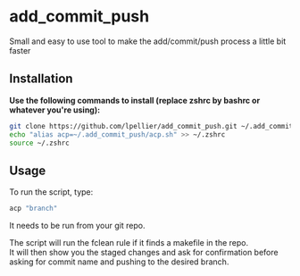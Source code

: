 # add_commit_push
Small and easy to use tool to make the add/commit/push process a little bit faster

## Installation
<b>Use the following commands to install (replace zshrc by bashrc or whatever you're using):</b>

```bash
git clone https://github.com/lpellier/add_commit_push.git ~/.add_commit_push
echo "alias acp=~/.add_commit_push/acp.sh" >> ~/.zshrc
source ~/.zshrc
```

## Usage

To run the script, type:
```bash
acp "branch"
```
It needs to be run from your git repo.

The script will run the fclean rule if it finds a makefile in the repo.<br>
It will then show you the staged changes and ask for confirmation before asking for commit name and pushing to the desired branch.
